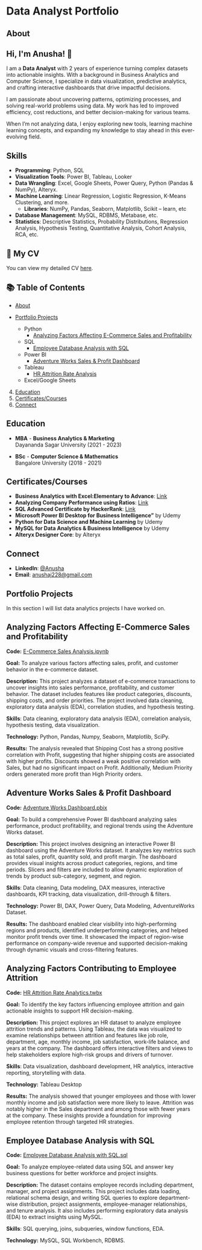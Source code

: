 # Data Analyst Portfolio
## About
## Hi, I'm Anusha! 👋  

I am a **Data Analyst** with 2 years of experience turning complex datasets into actionable insights. With a background in Business Analytics and Computer Science, I specialize in data visualization, predictive analytics, and crafting interactive dashboards that drive impactful decisions.

I am passionate about uncovering patterns, optimizing processes, and solving real-world problems using data. My work has led to improved efficiency, cost reductions, and better decision-making for various teams.

When I’m not analyzing data, I enjoy exploring new tools, learning machine learning concepts, and expanding my knowledge to stay ahead in this ever-evolving field.

## Skills  
- **Programming**: Python, SQL  
- **Visualization Tools**: Power BI, Tableau, Looker  
- **Data Wrangling**: Excel, Google Sheets, Power Query, Python (Pandas & NumPy), Alteryx. 
- **Machine Learning**: Linear Regression, Logistic Regression, K-Means Clustering, and more.
    -  **Libraries**: NumPy, Pandas, Seaborn, Matplotlib, Scikit – learn, etc
- **Database Management**: MySQL, RDBMS, Metabase, etc.
- **Statistics**: Descriptive Statistics, Probability Distributions, Regression Analysis, Hypothesis Testing, Quantitative Analysis, Cohort Analysis, RCA, etc.

## 📄 My CV  
You can view my detailed CV [here](CV.pdf).   

## 📚 Table of Contents  
-  [About](#about)  
- [Portfolio Projects](#portfolio-projects)
 
   - Python
       - [Analyzing Factors Affecting E-Commerce Sales and Profitability](#analyzing-factors-affecting-e-commerce-sales-and-profitability)
   - SQL
       - [Employee Database Analysis with SQL](#employee-database-analysis-with-sql)
   - Power BI
       - [Adventure Works Sales & Profit Dashboard](#adventure-works-sales--profit-dashboard)
   - Tableau
       - [HR Attrition Rate Analysis](#analyzing-factors-contributing-to-employee-attrition)
   - Excel/Google Sheets

     
4. [Education](#education)  
5. [Certificates/Courses](#certificates)  
6. [Connect](#connect)   

## Education
- **MBA** - **Business Analytics & Marketing**  
  Dayananda Sagar University (2021 - 2023)

- **BSc** - **Computer Science & Mathematics**  
  Bangalore University (2018 - 2021)

## Certificates/Courses
- **Business Analytics with Excel:Elementary to Advance**: [Link](https://coursera.org/share/6c0371adbc12b8a082e4f1cde5ee97af)
- **Analyzing Company Performance using Ratios**: [Link](https://coursera.org/share/a13d26b38a276490c51f50ba23027277)
- **SQL Advanced Certificate by HackerRank**: [Link](https://www.hackerrank.com/certificates/a3f144dbee88)
- **Microsoft Power BI Desktop for Business Intelligence”** by Udemy
- **Python for Data Science and Machine Learning** by Udemy 
- **MySQL for Data Analytics & Business Intelligence** by Udemy 
- **Alteryx Designer Core**: by Alteryx



## Connect 
- **LinkedIn**: [@Anusha](https://www.linkedin.com/in/anusha-j-b0149b226)
- **Email**: anushaj228@gmail.com



## Portfolio Projects

In this section I will list data analytics projects I have worked on.

## Analyzing Factors Affecting E-Commerce Sales and Profitability ##

**Code:** [E-Commerce Sales Analysis.ipynb](E-Commerce.ipynb)

**Goal:** To analyze various factors affecting sales, profit, and customer behavior in the e-commerce dataset.

**Description:**  This project analyzes a dataset of e-commerce transactions to uncover insights into sales performance, profitability, and customer behavior. The dataset includes features like product categories, discounts, shipping costs, and order priorities. The project involved data cleaning, exploratory data analysis (EDA), correlation studies, and hypothesis testing.

**Skills**: Data cleaning, exploratory data analysis (EDA), correlation analysis, hypothesis testing, data visualization.

**Technology:** Python, Pandas, Numpy, Seaborn, Matplotlib, SciPy.

**Results:** The analysis revealed that Shipping Cost has a strong positive correlation with Profit, suggesting that higher shipping costs are associated with higher profits. Discounts showed a weak positive correlation with Sales, but had no significant impact on Profit. Additionally, Medium Priority orders generated more profit than High Priority orders.


## Adventure Works Sales & Profit Dashboard ##

**Code:** [Adventure Works Dashboard.pbix](Adventure%20Works%20Dashboard.pbix)

**Goal:** To build a comprehensive Power BI dashboard analyzing sales performance, product profitability, and regional trends using the Adventure Works dataset.

**Description:**  This project involves designing an interactive Power BI dashboard using the Adventure Works dataset. It analyzes key metrics such as total sales, profit, quantity sold, and profit margin. The dashboard provides visual insights across product categories, regions, and time periods. Slicers and filters are included to allow dynamic exploration of trends by product sub-category, segment, and region.

**Skills**: Data cleaning, Data modeling, DAX measures, interactive dashboards, KPI tracking, data visualization, drill-through & filters.

**Technology:**  Power BI, DAX, Power Query, Data Modeling, AdventureWorks Dataset.

**Results:** The dashboard enabled clear visibility into high-performing regions and products, identified underperforming categories, and helped monitor profit trends over time. It showcased the impact of region-wise performance on company-wide revenue and supported decision-making through dynamic visuals and cross-filtering features.


## Analyzing Factors Contributing to Employee Attrition ##

**Code:** [HR Attrition Rate Analytics.twbx](https://public.tableau.com/app/profile/anusha.j6099/viz/HRAttritionRateAnalytics/HRDashboard)

**Goal:** To identify the key factors influencing employee attrition and gain actionable insights to support HR decision-making.

**Description:**  This project explores an HR dataset to analyze employee attrition trends and patterns. Using Tableau, the data was visualized to examine relationships between attrition and features like job role, department, age, monthly income, job satisfaction, work-life balance, and years at the company. The dashboard offers interactive filters and views to help stakeholders explore high-risk groups and drivers of turnover.

**Skills**: Data visualization, dashboard development, HR analytics, interactive reporting, storytelling with data.

**Technology:** Tableau Desktop

**Results:** The analysis showed that younger employees and those with lower monthly income and job satisfaction were more likely to leave. Attrition was notably higher in the Sales department and among those with fewer years at the company. These insights provide a foundation for improving employee retention through targeted HR strategies.


## Employee Database Analysis with SQL ##

**Code:** [Employee Database Analysis with SQL.sql](sql-script--employee.sql)

**Goal:** To analyze employee-related data using SQL and answer key business questions for better workforce and project insights.

**Description:**  The dataset contains employee records including department, manager, and project assignments. This project includes data loading, relational schema design, and writing SQL queries to explore department-wise distribution, project assignments, employee-manager relationships, and tenure analysis. It also includes performing exploratory data analysis (EDA) to extract insights using MySQL.

**Skills**: SQL querying, joins, subqueries, window functions, EDA.

**Technology:** MySQL, SQL Workbench, RDBMS.



